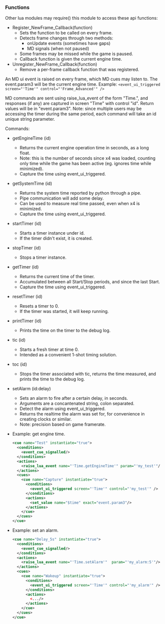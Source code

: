 
###  Functions

 

Other lua modules may require() this module to access these api functions:

* Register_NewFrame_Callback(function)
  - Sets the function to be called on every frame.
  - Detects frame changes through two methods:
    - onUpdate events (sometimes have gaps)
    - MD signals (when not paused)
  - Some frames may be missed while the game is paused.
  - Callback function is given the current engine time.
* Unregister_NewFrame_Callback(function)
  - Remove a per-frame callback function that was registered.

An MD ui event is raised on every frame, which MD cues may listen to. The event.param3 will be the current engine time. Example: `<event_ui_triggered screen="'Time'" control="'Frame_Advanced'" />`


MD commands are sent using raise_lua_event of the form "Time.<command>", and responses (if any) are captured in screen "Time" with control "id". Return values will be in "event.param3". Note: since multiple users may be accessing the timer during the same period, each command will take an id unique string parameter.

Commands:
- getEngineTime (id)
  - Returns the current engine operation time in seconds, as a long float.
  - Note: this is the number of seconds since x4 was loaded, counting only time while the game has been active (eg. ignores time while minimized).
  - Capture the time using event_ui_triggered.
- getSystemTime (id)
  - Returns the system time reported by python through a pipe.
  - Pipe communication will add some delay.
  - Can be used to measure real time passed, even when x4 is minimized.
  - Capture the time using event_ui_triggered.
- startTimer (id)
  - Starts a timer instance under id.
  - If the timer didn't exist, it is created.
- stopTimer (id)
  - Stops a timer instance.
- getTimer (id)
  - Returns the current time of the timer.
  - Accumulated between all Start/Stop periods, and since the last Start.
  - Capture the time using event_ui_triggered.
- resetTimer (id)
  - Resets a timer to 0.
  - If the timer was started, it will keep running.
- printTimer (id)
  - Prints the time on the timer to the debug log.
- tic (id)
  - Starts a fresh timer at time 0.
  - Intended as a convenient 1-shot timing solution.
- toc (id)
  - Stops the timer associated with tic, returns the time measured, and prints the time to the debug log.
- setAlarm (id:delay)
  - Sets an alarm to fire after a certain delay, in seconds.
  - Arguments are a concantenated string, colon separated.
  - Detect the alarm using event_ui_triggered.
  - Returns the realtime the alarm was set for, for convenience in creating clocks or similar.
  - Note: precision based on game framerate.


- Example: get engine time.
  ```xml
  <cue name="Test" instantiate="true">
    <conditions>
      <event_cue_signalled/>
    </conditions>
    <actions>
      <raise_lua_event name="'Time.getEngineTime'" param="'my_test'"/>
    </actions>
    <cues>
      <cue name="Capture" instantiate="true">
        <conditions>
          <event_ui_triggered screen="'Time'" control="'my_test'" />
        </conditions>
        <actions>
          <set_value name="$time" exact="event.param3"/>
        </actions>
      </cue>
    </cues>
  </cue>  
  ```
  
- Example: set an alarm.
  ```xml
  <cue name="Delay_5s" instantiate="true">
    <conditions>
      <event_cue_signalled/>
    </conditions>
    <actions>
      <raise_lua_event name="'Time.setAlarm'"  param="'my_alarm:5'"/>
    </actions>
    <cues>
      <cue name="Wakeup" instantiate="true">
        <conditions>
          <event_ui_triggered screen="'Time'" control="'my_alarm'" />
        </conditions>
        <actions>
          <.../>
        </actions>
      </cue>
    </cues>
  </cue>  
  ```